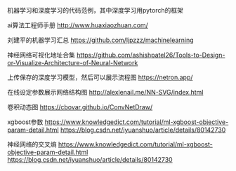 机器学习和深度学习的代码范例，其中深度学习用pytorch的框架

ai算法工程师手册 
http://www.huaxiaozhuan.com/

刘建平的机器学习汇总 
https://github.com/ljpzzz/machinelearning

神经网络可视化地址合集 
https://github.com/ashishpatel26/Tools-to-Design-or-Visualize-Architecture-of-Neural-Network  

上传保存的深度学习模型，然后可以展示流程图 
https://netron.app/  

在线设定参数展示网络结构图 
http://alexlenail.me/NN-SVG/index.html  

卷积动态图
https://cbovar.github.io/ConvNetDraw/

xgboost参数 
https://www.knowledgedict.com/tutorial/ml-xgboost-objective-param-detail.html
https://blog.csdn.net/iyuanshuo/article/details/80142730

神经网络的交叉熵 
https://www.knowledgedict.com/tutorial/ml-xgboost-objective-param-detail.html
https://blog.csdn.net/iyuanshuo/article/details/80142730